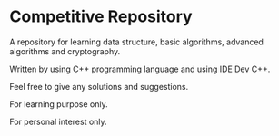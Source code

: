 # Competitive Repository
A repository for learning data structure, basic algorithms, advanced algorithms and cryptography.

Written by using C++ programming language and using IDE Dev C++.

Feel free to give any solutions and suggestions.

For learning purpose only.

For personal interest only.
